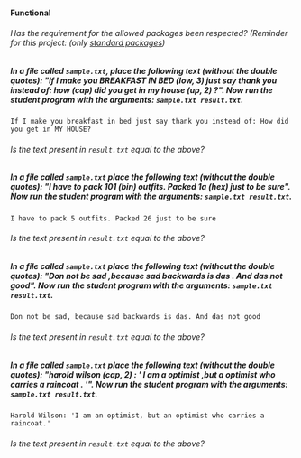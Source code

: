 #### Functional

###### Has the requirement for the allowed packages been respected? (Reminder for this project: (only [standard packages](https://golang.org/pkg/))

##### In a file called `sample.txt`, place the following text (without the double quotes): "If I make you BREAKFAST IN BED (low, 3) just say thank you instead of: how (cap) did you get in my house (up, 2) ?". Now run the student program with the arguments: `sample.txt result.txt`.

`If I make you breakfast in bed just say thank you instead of: How did you get in MY HOUSE?`

###### Is the text present in `result.txt` equal to the above?

##### In a file called `sample.txt` place the following text (without the double quotes): "I have to pack 101 (bin) outfits. Packed 1a (hex) just to be sure". Now run the student program with the arguments: `sample.txt result.txt`.

`I have to pack 5 outfits. Packed 26 just to be sure`

###### Is the text present in `result.txt` equal to the above?

##### In a file called `sample.txt` place the following text (without the double quotes): "Don not be sad ,because sad backwards is das . And das not good". Now run the student program with the arguments: `sample.txt result.txt`.

`Don not be sad, because sad backwards is das. And das not good`

###### Is the text present in `result.txt` equal to the above?

##### In a file called `sample.txt` place the following text (without the double quotes): "harold wilson (cap, 2) : ' I am a optimist ,but a optimist who carries a raincoat . '". Now run the student program with the arguments: `sample.txt result.txt`.

`Harold Wilson: 'I am an optimist, but an optimist who carries a raincoat.'`

###### Is the text present in `result.txt` equal to the above?
